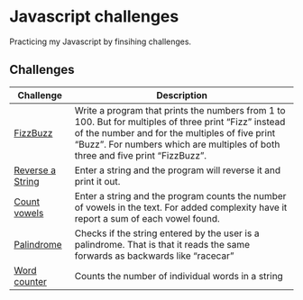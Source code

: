 # Javascript challenges
Practicing my Javascript by finsihing challenges.

## Challenges
| Challenge  |  Description |
|---|---|
| [FizzBuzz](https://github.com/Jake-woods/js-challenges/blob/master/scripts/strings/fizzbuss.js) | Write a program that prints the numbers from 1 to 100. But for multiples of three print “Fizz” instead of the number and for the multiples of five print “Buzz”. For numbers which are multiples of both three and five print “FizzBuzz”.  |
|  [Reverse a String](https://github.com/Jake-woods/js-challenges/blob/master/scripts/strings/reverse-a-string.js) | Enter a string and the program will reverse it and print it out.  |
| [Count vowels](https://github.com/Jake-woods/js-challenges/blob/master/scripts/strings/count-vowels.js)|Enter a string and the program counts the number of vowels in the text. For added complexity have it report a sum of each vowel found. |
| [Palindrome](https://github.com/Jake-woods/js-challenges/blob/master/scripts/strings/palindrome.js)  | Checks if the string entered by the user is a palindrome. That is that it reads the same forwards as backwards like “racecar” |
|[Word counter](https://github.com/Jake-woods/js-challenges/blob/master/scripts/strings/word-counter.js) |Counts the number of individual words in a string |

